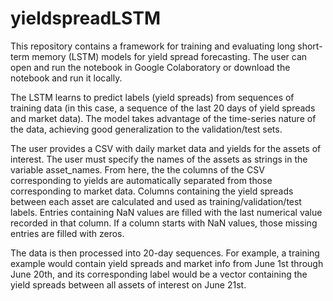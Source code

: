 # yieldspreadLSTM
This repository contains a framework for training and evaluating long short-term memory (LSTM) models for yield spread forecasting. The user can open and run the notebook in Google Colaboratory or download the notebook and run it locally. 

The LSTM learns to predict labels (yield spreads) from sequences of training data (in this case, a sequence of the last 20 days of yield spreads and market data). The model takes advantage of the time-series nature of the data, achieving good generalization to the validation/test sets.

The user provides a CSV with daily market data and yields for the assets of interest. The user must specify the names of the assets as strings in the variable asset_names. From here, the the columns of the CSV corresponding to yields are automatically separated from those corresponding to market data. Columns containing the yield spreads between each asset are calculated and used as training/validation/test labels. Entries containing NaN values are filled with the last numerical value recorded in that column. If a column starts with NaN values, those missing entries are filled with zeros.

The data is then processed into 20-day sequences. For example, a training example would contain yield spreads and market info from June 1st through June 20th, and its corresponding label would be a vector containing the yield spreads between all assets of interest on June 21st.
